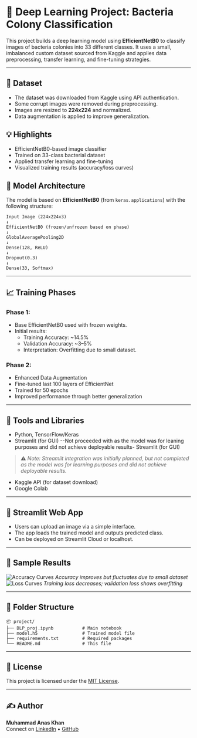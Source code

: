 # 🔬 Deep Learning Project: Bacteria Colony Classification

This project builds a deep learning model using **EfficientNetB0** to classify images of bacteria colonies into 33 different classes. It uses a small, imbalanced custom dataset sourced from Kaggle and applies data preprocessing, transfer learning, and fine-tuning strategies.

---

## 📁 Dataset

- The dataset was downloaded from Kaggle using API authentication.
- Some corrupt images were removed during preprocessing.
- Images are resized to **224x224** and normalized.
- Data augmentation is applied to improve generalization.

## 💡 Highlights

- EfficientNetB0-based image classifier
- Trained on 33-class bacterial dataset
- Applied transfer learning and fine-tuning
- Visualized training results (accuracy/loss curves)


## 🧠 Model Architecture

The model is based on **EfficientNetB0** (from `keras.applications`) with the following structure:

```
Input Image (224x224x3)
↓
EfficientNetB0 (frozen/unfrozen based on phase)
↓
GlobalAveragePooling2D
↓
Dense(128, ReLU)
↓
Dropout(0.3)
↓
Dense(33, Softmax)
```

---

## 📈 Training Phases

### Phase 1:
- Base EfficientNetB0 used with frozen weights.
- Initial results:
  - Training Accuracy: ~14.5%
  - Validation Accuracy: ~3–5%
  - Interpretation: Overfitting due to small dataset.

### Phase 2:
- Enhanced Data Augmentation
- Fine-tuned last 100 layers of EfficientNet
- Trained for 50 epochs
- Improved performance through better generalization

---

## 🧪 Tools and Libraries

- Python, TensorFlow/Keras
- Streamlit (for GUI)     --Not proceeded with as the model was for leaning purposes and did not achieve deployable results- Streamlit (for GUI)

> ⚠️ *Note: Streamlit integration was initially planned, but not completed as the model was for learning purposes and did not achieve deployable results.*

- Kaggle API (for dataset download)
- Google Colab

---

## 🚀 Streamlit Web App

- Users can upload an image via a simple interface.
- The app loads the trained model and outputs predicted class.
- Can be deployed on Streamlit Cloud or localhost.

---

## 📸 Sample Results
![Accuracy Curves](image.png)
*Accuracy improves but fluctuates due to small dataset*
![Loss Curves](image-1.png)
*Training loss decreases; validation loss shows overfitting*



---

## 📂 Folder Structure
```
📦 project/
├── DLP_proj.ipynb           # Main notebook
├── model.h5                 # Trained model file
├── requirements.txt         # Required packages
└── README.md                # This file
```

---

## 📜 License

This project is licensed under the [MIT License](LICENSE).

---

## ✍️ Author

**Muhammad Anas Khan**  
Connect on [LinkedIn](https://www.linkedin.com/in/muhammad-anas-khan-k224170/) • [GitHub](https://github.com/Anacex)
